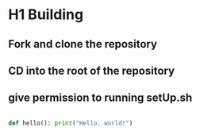 # H1 Building

## Fork and clone the repository 

## CD into the root of the repository

## give permission to running setUp.sh

```python 

def hello(): print("Hello, world!") 

``` 
